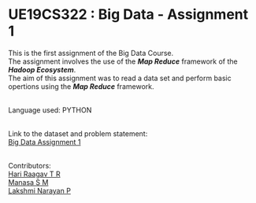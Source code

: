 # UE19CS322 : Big Data - Assignment 1

This is the first assignment of the Big Data Course. <br>
The assignment involves the use of the ***Map Reduce*** framework of the ***Hadoop Ecosystem***. <br>
The aim of this assignment was to read a data set and perform basic opertions using the ***Map Reduce*** framework. <br><br>

Language used: PYTHON <br><br>

Link to the dataset and problem statement: <br>
[Big Data Assignment 1](https://drive.google.com/drive/folders/1oxwATscIyOc4vG_HYaAz1QpEItHcsREp) <br> <br>

Contributors: <br>
[Hari Raagav T R](https://github.com/HariRaagavTR) <br>
[Manasa S M](https://github.com/manasa-sm) <br>
[Lakshmi Narayan P](https://github.com/LakshmiNarayanP) <br>

